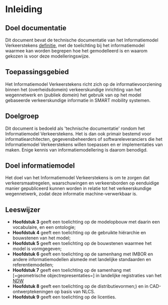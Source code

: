 # Inleiding

## Doel documentatie
Dit document bevat de technische documentatie van het Informatiemodel Verkeerstekens [definitie](https://docs.crow.nl/verkeersborden/definitielijst#Informatiemodel_Verkeersborden), met de toelichting bij het informatiemodel waarmee kan worden begrepen hoe het gemodelleerd is en waarom gekozen is voor deze modelleringswijze. 


## Toepassingsgebied
Het Informatiemodel Verkeerstekens richt zich op de informatievoorziening binnen het (overheidsdomein) verkeerskundige inrichting van het wegennetwerk en (publiek domein) het gebruik van op het model gebaseerde verkeerskundige informatie in SMART mobility systemen.


## Doelgroep
Dit document is bedoeld als 'technische documentatie' rondom het Informatiemodel Verkeerstekens. Het is dan ook primair bestemd voor informatiearchitecten, gegevensbeheerders of softwareleveranciers die het Informatiemodel Verkeerstekens willen toepassen en er implementaties van maken. Enige kennis van informatiemodellering is daarom benodigd. 


## Doel informatiemodel
Het doel van het Informatiemodel Verkeerstekens is om te zorgen dat verkeersmaatregelen, waarschuwingen en verkeersborden op eenduidige manier gepubliceerd kunnen worden in relatie tot het verkeerskundige wegennetwerk, zodat deze informatie machine-verwerkbaar is.


## Leeswijzer

* **Hoofdstuk 3** geeft een toelichting op de modelopbouw met daarin een vocabulaire, en een ontologie;
* **Hoofdstuk 4**  geeft een toelichting op de gebruikte hiërarchie en bouwstenen van het model;
* **Hoofdstuk 5**  geeft een toelichting op de bouwstenen waarmee het model is vormgegeven;
* **Hoofdstuk 6** geeft een toelichting op de samenhang met IMBOR en andere informatiemodellen alsmede met landelijke standaarden en referentiemodellen;
* **Hoofdstuk 7** geeft een toelichting op de samenhang met [=geometrische objectrepresentaties=] in landelijke registraties van het [NDW](http://docs.crow.nl/verkeersborden/definitielijst#NDW)
* **Hoofdstuk 8** geeft een toelichting op de distributievormen;) en in CAD-ontwerptekeningen op basis van NLCS. 
* **Hoofdstuk 9** geeft een toelichting op de licenties.

